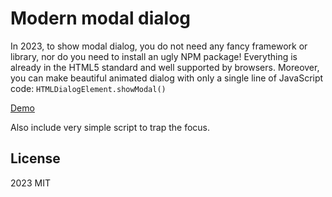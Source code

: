 # Modern modal dialog

In 2023, to show modal dialog, you do not need any fancy framework or library, nor do you need to install an ugly NPM package! Everything is already in the HTML5 standard and well supported by browsers. Moreover, you can make beautiful animated dialog with only a single line of JavaScript code: `HTMLDialogElement.showModal()`

[Demo](https://www.whoop.ee/css-modern-dialog/)

Also include very simple script to trap the focus.

## License
2023 MIT